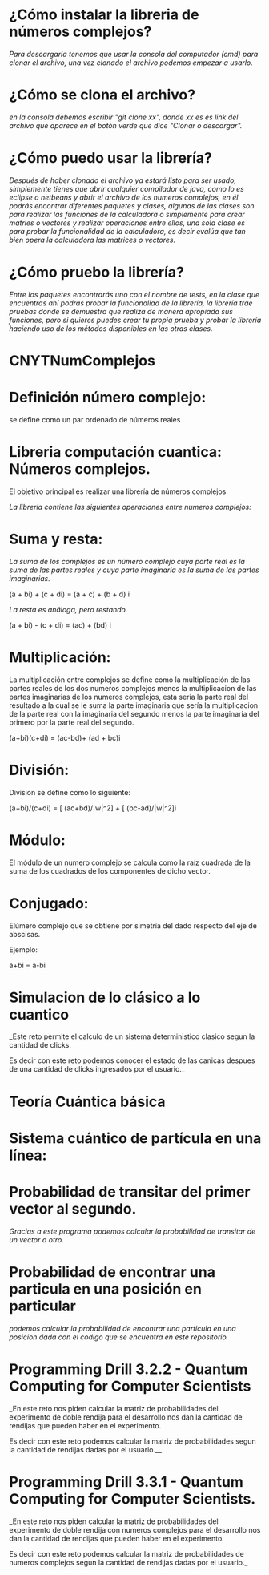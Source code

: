 # ¿Cómo instalar la libreria de números complejos?

_Para descargarla tenemos que usar la consola del computador (cmd) para clonar el archivo, una vez clonado el archivo podemos empezar a usarlo._



# ¿Cómo se clona el archivo?

_en la consola debemos escribir "git clone xx", donde xx es es link del archivo que aparece en el botón verde que dice "Clonar o descargar"._ 


# ¿Cómo puedo usar la librería?


_Después de haber clonado el archivo ya estará listo para ser usado, simplemente tienes que abrir cualquier compilador de java, como lo es eclipse o netbeans y abrir el archivo de los numeros complejos, en él podrás encontrar diferentes paquetes y clases, algunas de las clases son para realizar las funciones de la calculadora o simplemente para crear matries o vectores y realizar operaciones entre ellos, una sola clase es para probar la funcionalidad de la calculadora, es decir evalúa que tan bien opera la calculadora las matrices o vectores._


# ¿Cómo pruebo la librería?

_Entre los paquetes encontrarás uno con el nombre de tests, en la clase que encuentras ahí podras probar la funcionaliad de la librería, la librería trae pruebas donde se demuestra que realiza de manera apropiada sus funciones, pero si quieres puedes crear tu propia prueba y probar la librería haciendo uso de los métodos disponibles en las otras clases._

# CNYTNumComplejos

# Definición número complejo:

se define como un par ordenado de números reales
# Libreria  computación cuantica: Números complejos.
El objetivo principal es realizar una librería de números complejos



_La librería contiene las siguientes operaciones entre numeros complejos:_



# Suma y resta:



_La suma de los complejos es un número complejo cuya parte real es la suma de las partes reales y cuya parte imaginaria es la suma de las partes imaginarias._

(a + bi) + (c + di) = (a + c) + (b + d) i




_La resta es análoga, pero restando._




(a + bi) - (c + di) = (ac) + (bd) i



# Multiplicación:



La multiplicación entre complejos se define como la  multiplicación de las partes reales de los dos numeros complejos menos la multiplicacion de las partes imaginarias de los numeros complejos, esta sería la parte real del resultado a la cual se le suma la parte imaginaria que sería la multiplicacion de la parte real con la imaginaria del segundo menos la parte imaginaria del primero por la parte real del segundo.

(a+bi)(c+di) = (ac-bd)+ (ad + bc)i

# División:

Division se define como lo siguiente:

(a+bi)/(c+di) =  [ (ac+bd)/|w|^2] + [ (bc-ad)/|w|^2]i


# Módulo:

El módulo de un numero complejo se calcula como la raíz cuadrada de la suma de los cuadrados de los componentes de dicho vector.

# Conjugado:

Elúmero complejo que se obtiene por simetría del dado respecto del eje de abscisas.

Ejemplo:

a+bi = a-bi
# Simulacion de lo clásico a lo cuantico
_Este reto permite el calculo de un sistema deterministico clasico segun la cantidad de clicks.

Es decir con este reto podemos conocer el estado de las canicas despues de una cantidad de clicks ingresados por el usuario._

#  Teoría Cuántica básica
#  Sistema cuántico de partícula en una línea:
#   Probabilidad de transitar del primer vector al segundo.
_Gracias a este programa podemos calcular la probabilidad de transitar de un vector a otro._


#      Probabilidad de encontrar una particula en una posición en particular
_podemos calcular la probabilidad de encontrar una particula en una posicion dada con el codigo que se encuentra en este repositorio._



#  Programming Drill 3.2.2 - Quantum Computing for Computer Scientists
_En este reto nos piden calcular la matriz de probabilidades del experimento de doble rendija para el desarrollo nos dan la cantidad de rendijas que pueden haber en el experimento.

Es decir con este reto podemos calcular la matriz de probabilidades segun la cantidad de rendijas dadas por el usuario.__

#  Programming Drill 3.3.1 - Quantum Computing for Computer Scientists.
_En este reto nos piden calcular la matriz de probabilidades del experimento de doble rendija con numeros complejos para el desarrollo nos dan la cantidad de rendijas que pueden haber en el experimento.

Es decir con este reto podemos calcular la matriz de probabilidades de numeros complejos segun la cantidad de rendijas dadas por el usuario._
